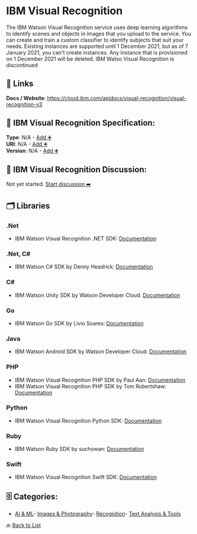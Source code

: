 # IBM Visual Recognition

The IBM Watson Visual Recognition service uses deep learning algorithms to identify scenes and objects in images that you upload to the service. You can create and train a custom classifier to identify subjects that suit your needs. Existing instances are supported until 1 December 2021, but as of 7 January 2021, you can't create instances.  Any instance that is provisioned on 1 December 2021 will be deleted. IBM Watso Visual Recognition is discontinued

##  🔗 Links
**Docs / Website**: https://cloud.ibm.com/apidocs/visual-recognition/visual-recognition-v3

## 🧬 IBM Visual Recognition Specification:
**Type**: N/A - [Add ➕](https://github.com/apis-list/apis-list/edit/main/apis.yaml#L9594)  
**URI**: N/A - [Add ➕](https://github.com/apis-list/apis-list/edit/main/apis.yaml#L9594)  
**Version**: N/A - [Add ➕](https://github.com/apis-list/apis-list/edit/main/apis.yaml#L9594)

## 💬 IBM Visual Recognition Discussion:
Not yet started. [Start discussion ➡️](https://github.com/apis-list/apis-list/discussions/new)

## 🗂️ Libraries
### .Net
-  IBM Watson Visual Recognition .NET SDK: [Documentation](https://github.com/watson-developer-cloud/dotnet-standard-sdk)
### .Net, C#
- IBM Watson C# SDK by Denny Headrick: [Documentation](https://github.com/dennyboy/WatsonCSharp)
### C#
- IBM Watson Unity SDK by Watson Developer Cloud: [Documentation](https://github.com/watson-developer-cloud/unity-sdk)
### Go
- IBM Watson Go SDK by Livio Soares: [Documentation](https://github.com/liviosoares/go-watson-sdk)
### Java
- IBM Watson Android SDK by Watson Developer Cloud: [Documentation](https://github.com/watson-developer-cloud/android-sdk)
### PHP
- IBM Watson Visual Recognition PHP SDK by Paul Aan: [Documentation](https://github.com/weburnit/ibm-watson-visual-regconition)
- IBM Watson Visual Recognition PHP SDK by Tom Robertshaw: [Documentation](https://github.com/bobbyshaw/ibm-watson-visual-recognition-php)
### Python
- IBM Watson Visual Recognition Python SDK: [Documentation](https://github.com/watson-developer-cloud/python-sdk)
### Ruby
- IBM Watson Ruby SDK by suchowan: [Documentation](https://github.com/suchowan/watson-api-client)
### Swift
- IBM Watson Visual Recognition Swift SDK: [Documentation](https://github.com/watson-developer-cloud/swift-sdk)


## 🗄️ Categories:
- [AI & ML](https://github.com/apis-list/apis-list#ai--ml-)- [Images & Photography](https://github.com/apis-list/apis-list#images--photography-)- [Recognition](https://github.com/apis-list/apis-list#recognition-)- [Text Analysis & Tools](https://github.com/apis-list/apis-list#text-analysis--tools-)

🔙  [Back to List](https://github.com/apis-list/apis-list)
